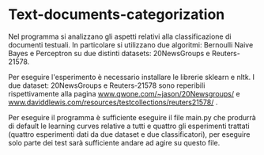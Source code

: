 # Text-documents-categorization
Nel programma si analizzano gli aspetti relativi alla classificazione di documenti testuali. In particolare si utilizzano due algoritmi: Bernoulli Naive Bayes e Perceptron su due distinti datasets: 20NewsGroups e Reuters-21578.

Per eseguire l'esperimento è necessario installare le librerie sklearn e nltk. I due dataset: 20NewsGroups e Reuters-21578 sono reperibili rispettivamente alla pagina www.qwone.com/~jason/20Newsgroups/ e  www.daviddlewis.com/resources/testcollections/reuters21578/ .

Per eseguire il programma è sufficiente eseguire il file main.py che produrrà di default le learning curves relative a tutti e quattro gli esperimenti trattati (quattro esperimenti dati da due dataset e due classificatori), per eseguire solo parte dei test sarà sufficiente andare ad agire su questo file.
